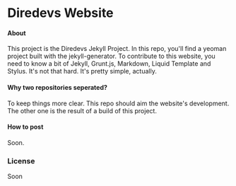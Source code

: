 Diredevs Website
================

#### About

This project is the Diredevs Jekyll Project. In this repo, you'll find a yeoman project built with the jekyll-generator. To contribute to this website, you need to know a bit of Jekyll, Grunt.js, Markdown, Liquid Template and Stylus. It's not that hard. It's pretty simple, actually.

#### Why two repositories seperated?

To keep things more clear. This repo should aim the website's development. The other one is the result of a build of this project.

#### How to post

Soon.

### License

Soon
